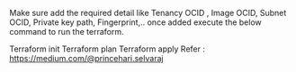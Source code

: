 Make sure add the required detail like Tenancy OCID , Image OCID, Subnet OCID, Private key path, Fingerprint,.. once added execute the below command to run the terraform.

Terraform init
Terraform plan
Terraform apply
Refer : https://medium.com/@princehari.selvaraj

